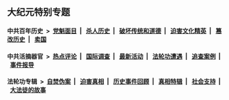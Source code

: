 ## 大纪元特别专题

#### 中共百年历史 &nbsp;>&nbsp; [党魁面目](indexes/nf1176107/README.md?09200430) &nbsp;| &nbsp; [杀人历史](indexes/nf1176106/README.md?09200430) &nbsp;| &nbsp; [破坏传统和道德](indexes/nf1176106/README.md?09200430) &nbsp;| &nbsp; [迫害文化精英](indexes/nf1176111/README.md?09200430) &nbsp;| &nbsp; [篡改历史](indexes/nf1176115/README.md?09200430) &nbsp;| &nbsp; [卖国](indexes/nf1176117/README.md?09200430) 

#### 中共活摘器官 &nbsp;>&nbsp; [热点评论](indexes/nf5879/README.md?09200430) &nbsp;| &nbsp; [国际调查](indexes/nf5947/README.md?09200430) &nbsp;| &nbsp; [最新活动](indexes/nf5883/README.md?09200430) &nbsp;| &nbsp; [法轮功遭遇](indexes/nf5881/README.md?09200430) &nbsp;| &nbsp; [追查案例](indexes/nf5880/README.md?09200430) &nbsp;| &nbsp; [事件报导](indexes/nf5877/README.md?09200430) 

#### 法轮功专辑 &nbsp;>&nbsp; [自焚伪案](indexes/nf5562/README.md?09200430) &nbsp;| &nbsp; [迫害真相](indexes/nf4379/README.md?09200430) &nbsp;| &nbsp; [历史事件回顾](indexes/nf5793/README.md?09200430) &nbsp;| &nbsp; [真相特辑](indexes/nf4389/README.md?09200430) &nbsp;| &nbsp; [社会支持](indexes/nf4386/README.md?09200430) &nbsp;| &nbsp; [大法徒的故事](indexes/nf1147481/README.md?09200430) 
